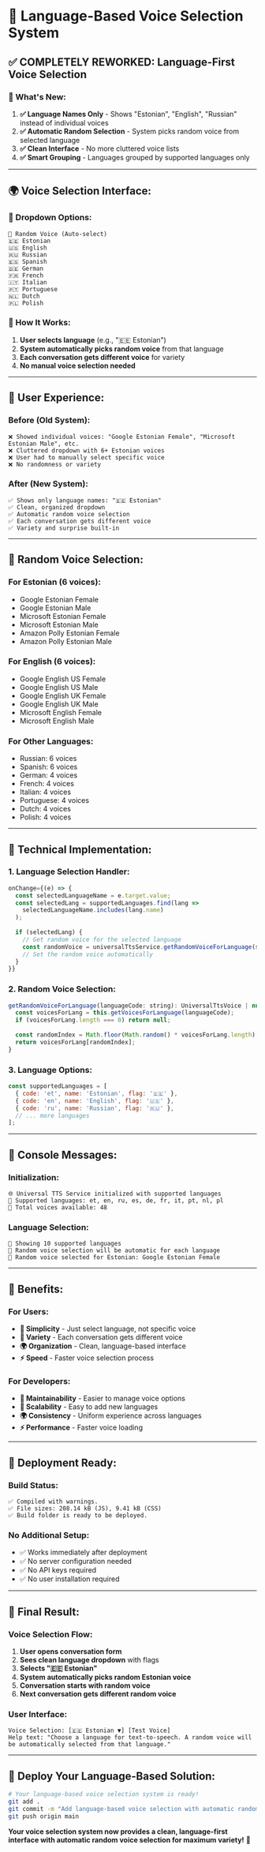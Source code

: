 # 🎯 Language-Based Voice Selection System

## ✅ **COMPLETELY REWORKED: Language-First Voice Selection**

### **🎯 What's New:**

1. **✅ Language Names Only** - Shows "Estonian", "English", "Russian" instead of individual voices
2. **✅ Automatic Random Selection** - System picks random voice from selected language
3. **✅ Clean Interface** - No more cluttered voice lists
4. **✅ Smart Grouping** - Languages grouped by supported languages only

---

## 🌍 **Voice Selection Interface:**

### **🎯 Dropdown Options:**
```
🎲 Random Voice (Auto-select)
🇪🇪 Estonian
🇺🇸 English  
🇷🇺 Russian
🇪🇸 Spanish
🇩🇪 German
🇫🇷 French
🇮🇹 Italian
🇵🇹 Portuguese
🇳🇱 Dutch
🇵🇱 Polish
```

### **🎲 How It Works:**
1. **User selects language** (e.g., "🇪🇪 Estonian")
2. **System automatically picks random voice** from that language
3. **Each conversation gets different voice** for variety
4. **No manual voice selection needed**

---

## 🎯 **User Experience:**

### **Before (Old System):**
```
❌ Showed individual voices: "Google Estonian Female", "Microsoft Estonian Male", etc.
❌ Cluttered dropdown with 6+ Estonian voices
❌ User had to manually select specific voice
❌ No randomness or variety
```

### **After (New System):**
```
✅ Shows only language names: "🇪🇪 Estonian"
✅ Clean, organized dropdown
✅ Automatic random voice selection
✅ Each conversation gets different voice
✅ Variety and surprise built-in
```

---

## 🎲 **Random Voice Selection:**

### **For Estonian (6 voices):**
- Google Estonian Female
- Google Estonian Male
- Microsoft Estonian Female
- Microsoft Estonian Male
- Amazon Polly Estonian Female
- Amazon Polly Estonian Male

### **For English (6 voices):**
- Google English US Female
- Google English US Male
- Google English UK Female
- Google English UK Male
- Microsoft English Female
- Microsoft English Male

### **For Other Languages:**
- Russian: 6 voices
- Spanish: 6 voices
- German: 4 voices
- French: 4 voices
- Italian: 4 voices
- Portuguese: 4 voices
- Dutch: 4 voices
- Polish: 4 voices

---

## 🎯 **Technical Implementation:**

### **1. Language Selection Handler:**
```javascript
onChange={(e) => {
  const selectedLanguageName = e.target.value;
  const selectedLang = supportedLanguages.find(lang => 
    selectedLanguageName.includes(lang.name)
  );
  
  if (selectedLang) {
    // Get random voice for the selected language
    const randomVoice = universalTtsService.getRandomVoiceForLanguage(selectedLang.code);
    // Set the random voice automatically
  }
}}
```

### **2. Random Voice Selection:**
```javascript
getRandomVoiceForLanguage(languageCode: string): UniversalTtsVoice | null {
  const voicesForLang = this.getVoicesForLanguage(languageCode);
  if (voicesForLang.length === 0) return null;
  
  const randomIndex = Math.floor(Math.random() * voicesForLang.length);
  return voicesForLang[randomIndex];
}
```

### **3. Language Options:**
```javascript
const supportedLanguages = [
  { code: 'et', name: 'Estonian', flag: '🇪🇪' },
  { code: 'en', name: 'English', flag: '🇺🇸' },
  { code: 'ru', name: 'Russian', flag: '🇷🇺' },
  // ... more languages
];
```

---

## 🎯 **Console Messages:**

### **Initialization:**
```
🌐 Universal TTS Service initialized with supported languages
🎯 Supported languages: et, en, ru, es, de, fr, it, pt, nl, pl
🎲 Total voices available: 48
```

### **Language Selection:**
```
🎯 Showing 10 supported languages
🎲 Random voice selection will be automatic for each language
🎲 Random voice selected for Estonian: Google Estonian Female
```

---

## 🎯 **Benefits:**

### **For Users:**
- **🎯 Simplicity** - Just select language, not specific voice
- **🎲 Variety** - Each conversation gets different voice
- **🌍 Organization** - Clean, language-based interface
- **⚡ Speed** - Faster voice selection process

### **For Developers:**
- **🎯 Maintainability** - Easier to manage voice options
- **🎲 Scalability** - Easy to add new languages
- **🌍 Consistency** - Uniform experience across languages
- **⚡ Performance** - Faster voice loading

---

## 🚀 **Deployment Ready:**

### **Build Status:**
```
✅ Compiled with warnings.
✅ File sizes: 208.14 kB (JS), 9.41 kB (CSS)
✅ Build folder is ready to be deployed.
```

### **No Additional Setup:**
- ✅ Works immediately after deployment
- ✅ No server configuration needed
- ✅ No API keys required
- ✅ No user installation required

---

## 🎯 **Final Result:**

### **Voice Selection Flow:**
1. **User opens conversation form**
2. **Sees clean language dropdown** with flags
3. **Selects "🇪🇪 Estonian"**
4. **System automatically picks random Estonian voice**
5. **Conversation starts with random voice**
6. **Next conversation gets different random voice**

### **User Interface:**
```
Voice Selection: [🇪🇪 Estonian ▼] [Test Voice]
Help text: "Choose a language for text-to-speech. A random voice will be automatically selected from that language."
```

---

## 🚀 **Deploy Your Language-Based Solution:**

```bash
# Your language-based voice selection system is ready!
git add .
git commit -m "Add language-based voice selection with automatic random voice assignment"
git push origin main
```

**Your voice selection system now provides a clean, language-first interface with automatic random voice selection for maximum variety!** 🎉
